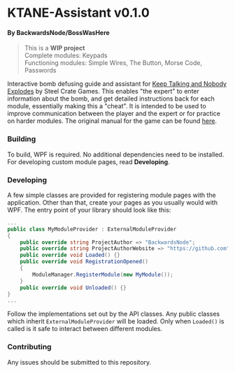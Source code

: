 # KTANE-Assistant v0.1.0
#### By BackwardsNode/BossWasHere
> This is a **WIP project**<br>
Complete modules: Keypads<br>
Functioning modules: Simple Wires, The Button, Morse Code, Passwords

Interactive bomb defusing guide and assistant for [Keep Talking and Nobody Explodes](https://keeptalkinggame.com/) by Steel Crate Games. This enables "the expert" to enter information about the bomb, and get detailed instructions back for each module, essentially making this a "cheat". It is intended to be used to improve communication between the player and the expert or for practice on harder modules.
The original manual for the game can be found [here](http://www.bombmanual.com/).


### Building
To build, WPF is required. No additional dependencies need to be installed. For developing custom module pages, read **Developing**.

### Developing
A few simple classes are provided for registering module pages with the application. Other than that, create your pages as you usually would with WPF.
The entry point of your library should look like this:
```C#
...
public class MyModuleProvider : ExternalModuleProvider
{
	public override string ProjectAuthor => "BackwardsNode";
	public override string ProjectAuthorWebsite => "https://github.com";
	public override void Loaded() {}
	public override void RegistrationOpened()
	{
		ModuleManager.RegisterModule(new MyModule());
	}
	public override void Unloaded() {}
}
...
```
Follow the implementations set out by the API classes. Any public classes which inherit `ExternalModuleProvider` will be loaded. Only when `Loaded()` is called is it safe to interact between different modules.

### Contributing
Any issues should be submitted to this repository.